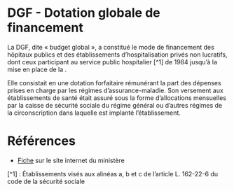 # DGF - Dotation globale de financement
<!-- SPDX-License-Identifier: MPL-2.0 -->

La DGF, dite « budget global », a constitué le mode de financement des hôpitaux publics et des établissements d’hospitalisation privés non lucratifs, dont ceux participant au service public hospitalier [^1] de 1984 jusqu’à la mise en place de la <link-previewer href="T2A.html" text="T2A" preview-title="T2A - Tarification à l'activité" preview-text="La tarification à l'activité (T2A) est un mode de financement des établissements de santé français issu de la réforme hospitalière du plan Hôpital 2007, qui vise à médicaliser le financement tout en équilibrant l'allocation des ressources financières et en responsabilisant les acteurs de santé. " />. 

Elle consistait en une dotation forfaitaire rémunérant la part des dépenses prises en charge par les régimes d’assurance-maladie.
Son versement aux établissements de santé était assuré sous la forme d’allocations mensuelles par la caisse de sécurité sociale du régime général ou d’autres régimes de la circonscription dans laquelle est implanté l’établissement.

# Références

- [Fiche](https://solidarites-sante.gouv.fr/professionnels/gerer-un-etablissement-de-sante-medico-social/financement/financement-des-etablissements-de-sante-10795/financement-des-etablissements-de-sante-glossaire/article/dotation-globale-de-financement-dgf) sur le site internet du ministère

[^1] : Établissements visés aux alinéas a, b et c de l’article L. 162-22-6 du code de la sécurité sociale
